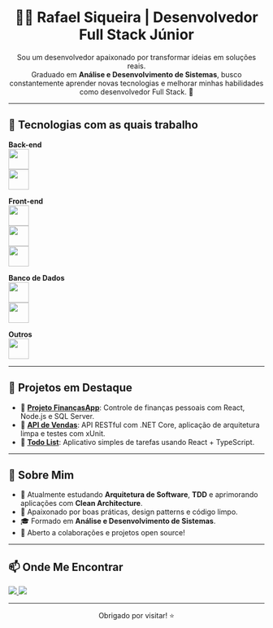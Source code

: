 <div align="center">

# 👨‍💻 Rafael Siqueira | Desenvolvedor Full Stack Júnior

Sou um desenvolvedor apaixonado por transformar ideias em soluções reais.  
Graduado em **Análise e Desenvolvimento de Sistemas**, busco constantemente aprender novas tecnologias e melhorar minhas habilidades como desenvolvedor Full Stack. 🚀

</div>

---

## 🚀 Tecnologias com as quais trabalho

**Back-end**  
<img src="https://cdn.jsdelivr.net/gh/devicons/devicon/icons/csharp/csharp-original.svg" width="40"/>  
<img src="https://cdn.jsdelivr.net/gh/devicons/devicon/icons/dotnetcore/dotnetcore-original.svg" width="40"/>  

**Front-end**  
<img src="https://cdn.jsdelivr.net/gh/devicons/devicon/icons/javascript/javascript-original.svg" width="40"/>  
<img src="https://cdn.jsdelivr.net/gh/devicons/devicon/icons/typescript/typescript-original.svg" width="40"/>  
<img src="https://cdn.jsdelivr.net/gh/devicons/devicon/icons/react/react-original.svg" width="40"/>  

**Banco de Dados**  
<img src="https://cdn.jsdelivr.net/gh/devicons/devicon/icons/mysql/mysql-original.svg" width="40"/>  
<img src="https://cdn.jsdelivr.net/gh/devicons/devicon/icons/microsoftsqlserver/microsoftsqlserver-plain.svg" width="40"/>  

**Outros**  
<img src="https://cdn.jsdelivr.net/gh/devicons/devicon/icons/nodejs/nodejs-original.svg" width="40"/>  

---

## 💼 Projetos em Destaque

- 🔗 [**Projeto FinançasApp**](https://github.com/seu-usuario/financas-app): Controle de finanças pessoais com React, Node.js e SQL Server.
- 🔗 [**API de Vendas**](https://github.com/seu-usuario/api-vendas-dotnet): API RESTful com .NET Core, aplicação de arquitetura limpa e testes com xUnit.
- 🔗 [**Todo List**](https://github.com/seu-usuario/todo-react-ts): Aplicativo simples de tarefas usando React + TypeScript.

---

## 🙋 Sobre Mim

- 🎯 Atualmente estudando **Arquitetura de Software**, **TDD** e aprimorando aplicações com **Clean Architecture**.  
- 📘 Apaixonado por boas práticas, design patterns e código limpo.  
- 🎓 Formado em **Análise e Desenvolvimento de Sistemas**.  
- 🤝 Aberto a colaborações e projetos open source!

---

## 📫 Onde Me Encontrar

<div> 
  <a href="mailto:rafaelsiqueira.98bm@gmail.com">
    <img src="https://img.shields.io/badge/Gmail-D14836?style=for-the-badge&logo=gmail&logoColor=white">
  </a>
  <a href="https://www.linkedin.com/in/rafael-siqueira-381884153/" target="_blank">
    <img src="https://img.shields.io/badge/-LinkedIn-%230077B5?style=for-the-badge&logo=linkedin&logoColor=white">
  </a>
</div>

---

<div align="center">
  Obrigado por visitar! ⭐️
</div>
